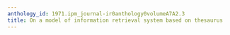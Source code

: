```yaml
---
anthology_id: 1971.ipm_journal-ir0anthology0volumeA7A2.3
title: On a model of information retrieval system based on thesaurus
---
```

